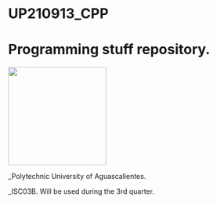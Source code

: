 # UP210913_CPP
# Programming stuff repository.

<img src="http://upload.wikimedia.org/wikipedia/commons/thumb/1/18/ISO_C%2B%2B_Logo.svg/1822px-ISO_C%2B%2B_Logo.svg.png" width="200" height="200" />

_Polytechnic University of Aguascalientes. 

_ISC03B. Will be used during the 3rd quarter.




